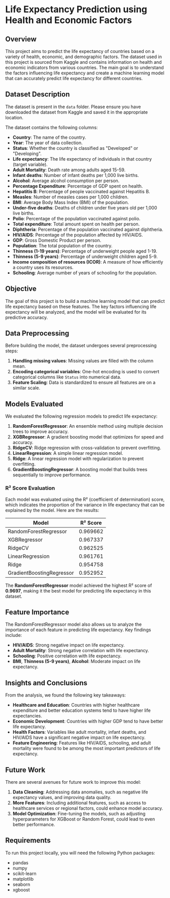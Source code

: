 # Life Expectancy Prediction using Health and Economic Factors

## Overview

This project aims to predict the life expectancy of countries based on a variety of health, economic, and demographic factors. The dataset used in this project is sourced from Kaggle and contains information on health and economic indicators from various countries. The main goal is to understand the factors influencing life expectancy and create a machine learning model that can accurately predict life expectancy for different countries.

## Dataset Description

The dataset is present in the `data` folder. Please ensure you have downloaded the dataset from Kaggle and saved it in the appropriate location. 

The dataset contains the following columns:

- **Country**: The name of the country.
- **Year**: The year of data collection.
- **Status**: Whether the country is classified as "Developed" or "Developing".
- **Life expectancy**: The life expectancy of individuals in that country (target variable).
- **Adult Mortality**: Death rate among adults aged 15-59.
- **Infant deaths**: Number of infant deaths per 1,000 live births.
- **Alcohol**: Average alcohol consumption per person.
- **Percentage Expenditure**: Percentage of GDP spent on health.
- **Hepatitis B**: Percentage of people vaccinated against Hepatitis B.
- **Measles**: Number of measles cases per 1,000 children.
- **BMI**: Average Body Mass Index (BMI) of the population.
- **Under-five deaths**: Deaths of children under five years old per 1,000 live births.
- **Polio**: Percentage of the population vaccinated against polio.
- **Total expenditure**: Total amount spent on health per person.
- **Diphtheria**: Percentage of the population vaccinated against diphtheria.
- **HIV/AIDS**: Percentage of the population affected by HIV/AIDS.
- **GDP**: Gross Domestic Product per person.
- **Population**: The total population of the country.
- **Thinness (1-19 years)**: Percentage of underweight people aged 1-19.
- **Thinness (5-9 years)**: Percentage of underweight children aged 5-9.
- **Income composition of resources (ICOR)**: A measure of how efficiently a country uses its resources.
- **Schooling**: Average number of years of schooling for the population.

## Objective

The goal of this project is to build a machine learning model that can predict life expectancy based on these features. The key factors influencing life expectancy will be analyzed, and the model will be evaluated for its predictive accuracy.

## Data Preprocessing

Before building the model, the dataset undergoes several preprocessing steps:
1. **Handling missing values**: Missing values are filled with the column mean.
2. **Encoding categorical variables**: One-hot encoding is used to convert categorical columns like `Status` into numerical data.
3. **Feature Scaling**: Data is standardized to ensure all features are on a similar scale.

## Models Evaluated

We evaluated the following regression models to predict life expectancy:

1. **RandomForestRegressor**: An ensemble method using multiple decision trees to improve accuracy.
2. **XGBRegressor**: A gradient boosting model that optimizes for speed and accuracy.
3. **RidgeCV**: Ridge regression with cross-validation to prevent overfitting.
4. **LinearRegression**: A simple linear regression model.
5. **Ridge**: A linear regression model with regularization to prevent overfitting.
6. **GradientBoostingRegressor**: A boosting model that builds trees sequentially to improve performance.

### R² Score Evaluation

Each model was evaluated using the R² (coefficient of determination) score, which indicates the proportion of the variance in life expectancy that can be explained by the model. Here are the results:

| Model                       | R² Score   |
|-----------------------------|------------|
| RandomForestRegressor        | 0.969662   |
| XGBRegressor                 | 0.967337   |
| RidgeCV                      | 0.962525   |
| LinearRegression             | 0.961761   |
| Ridge                        | 0.954758   |
| GradientBoostingRegressor    | 0.952952   |

The **RandomForestRegressor** model achieved the highest R² score of **0.9697**, making it the best model for predicting life expectancy in this dataset.

## Feature Importance

The RandomForestRegressor model also allows us to analyze the importance of each feature in predicting life expectancy. Key findings include:

- **HIV/AIDS**: Strong negative impact on life expectancy.
- **Adult Mortality**: Strong negative correlation with life expectancy.
- **Schooling**: Positive correlation with life expectancy.
- **BMI**, **Thinness (5-9 years)**, **Alcohol**: Moderate impact on life expectancy.

## Insights and Conclusions

From the analysis, we found the following key takeaways:
- **Healthcare and Education**: Countries with higher healthcare expenditure and better education systems tend to have higher life expectancies.
- **Economic Development**: Countries with higher GDP tend to have better life expectancy.
- **Health Factors**: Variables like adult mortality, infant deaths, and HIV/AIDS have a significant negative impact on life expectancy.
- **Feature Engineering**: Features like HIV/AIDS, schooling, and adult mortality were found to be among the most important predictors of life expectancy.

## Future Work

There are several avenues for future work to improve this model:
1. **Data Cleaning**: Addressing data anomalies, such as negative life expectancy values, and improving data quality.
2. **More Features**: Including additional features, such as access to healthcare services or regional factors, could enhance model accuracy.
3. **Model Optimization**: Fine-tuning the models, such as adjusting hyperparameters for XGBoost or Random Forest, could lead to even better performance.

## Requirements

To run this project locally, you will need the following Python packages:
- pandas
- numpy
- scikit-learn
- matplotlib
- seaborn
- xgboost
